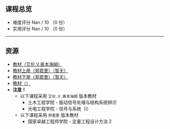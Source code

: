 ## 课程总览  
- 难度评分 Nan / 10 （0 份）  
- 实用评分 Nan / 10 （0 份）  

---

## 资源
- [教材（艾伦.V.奥本海姆）](https://file.uhsea.com/2403/80643a5f5bad836f2fb0df39b36f6d2eMM.pdf)
- [教材上册（郑君里）（暂无）]()
- [教材下册（郑君里）（暂无）]()
- [教材（）]()
- **注意！**
    - 以下课程采用 `艾伦.V.奥本海姆` 版本教材
        - 土木工程学院 - 振动信号处理与结构系统辨识
        - 光电工程学院 - 信号与系统（I）
    - 以下课程采用 `郑君里` 版本教材
        - 国家卓越工程师学院 - 定量工程设计方法 2
